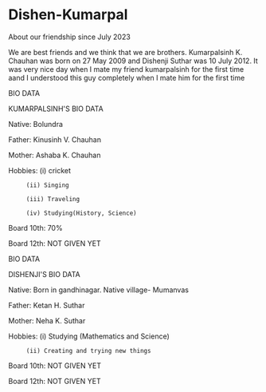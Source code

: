 # Dishen-Kumarpal
About our friendship since July 2023

We are best friends and we think that we are brothers. Kumarpalsinh K. Chauhan was born on 27 May 2009 and Dishenji Suthar was 10 July 2012.
It was very nice day when I mate my friend kumarpalsinh for the first time aand I understood this guy completely when I mate him for the first time

BIO DATA

KUMARPALSINH'S BIO DATA

Native: Bolundra

Father: Kinusinh V. Chauhan

Mother: Ashaba K. Chauhan

Hobbies: (i) cricket

         (ii) Singing 

         (iii) Traveling

         (iv) Studying(History, Science)

Board 10th: 70%

Board 12th: NOT GIVEN YET




BIO DATA

DISHENJI'S BIO DATA

Native: Born in gandhinagar. Native village- Mumanvas

Father: Ketan H. Suthar

Mother: Neha K. Suthar

Hobbies: (i) Studying (Mathematics and Science)

         (ii) Creating and trying new things

Board 10th: NOT GIVEN YET

Board 12th: NOT GIVEN YET
